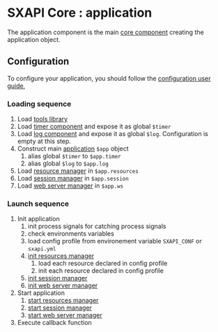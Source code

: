 # SXAPI Core : application 

The application component is the main [core component](./index.md) creating the application object.<br> 

## Configuration

To configure your application, you should follow the [configuration user guide](../guides/2.Configure.md), 

### Loading sequence

1. Load [tools library](tools.md) 
2. Load [timer component](timer.md) and expose it as global `$timer`
3. Load [log component](log.md)  and expose it as global `$log`. Configuration is empty at this step.
4. Construct main [application](app.md) `$app` object
   1. alias global `$timer` to `$app.timer`
   2. alias global `$log` to `$app.log`
5. Load [resource manager](resource.md) in  `$app.resources`
6. Load [session manager](session.md) in  `$app.session`
7. Load [web server manager](ws.md) in  `$app.ws`


### Launch sequence

1. Init application
   1. init process signals for catching process signals
   2. check environments variables 
   3. load config profile from environement variable `SXAPI_CONF` or `sxapi.yml`
   4. [init resources manager](resource.md#init)
      1. load each resource declared in config profile
      2. init each resource declared in config profile
   5. [init session manager](session.md#init)
   6. [init web server manager](ws.md#init)
2. Start application
   1. [start resources manager](resource.md#start)
   2. [start session manager](session.md#start)
   3. [start web server manager](ws.md#start)
3. Execute callback function 
